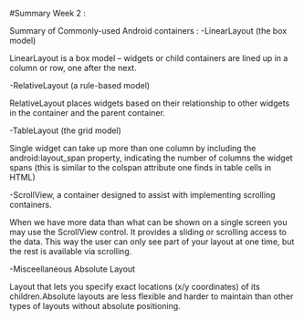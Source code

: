 #Summary Week 2 :

Summary of Commonly-used Android containers :
-LinearLayout (the box model)

LinearLayout is a box model – widgets or child containers are lined up in a column or row, one after the next.

-RelativeLayout (a rule-based model)

RelativeLayout places widgets based on their relationship to other widgets in the container and the parent container. 

-TableLayout (the grid model)

Single widget can take up more than one column by including the android:layout_span property, indicating the number of  columns the widget spans (this is similar to the colspan attribute one finds in table cells in HTML)

-ScrollView, a container designed to assist with implementing scrolling containers.

When we have more data than what can be shown on a single screen you may use the ScrollView control. It provides a sliding or scrolling access to the data. This way the user can only see part of your layout at one time, but the rest is available via scrolling. 

-Misceellaneous Absolute Layout

Layout that lets you specify exact locations (x/y coordinates) of its children.Absolute layouts are less flexible and harder to maintain than other types of layouts without absolute positioning. 
